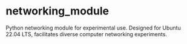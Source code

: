 # networking_module
Python networking module for experimental use. Designed for Ubuntu 22.04 LTS, facilitates diverse computer networking experiments.
